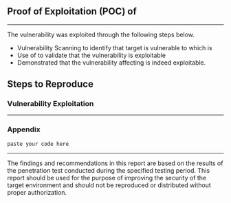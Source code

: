 # <King-Arthur>


<!--   NOTE: This template is for you to use in EHVAPT for quickly writing penetration test findings this is enterprise grade write up for this specific section -->

## Proof of Exploitation (POC) of  <REPLACE-with-Vulnerability-Description>
---
<!-- The POC title should be the vulnerability in what software or protocol, Example Proftpd mod_copy -->

The vulnerability was exploited through the following steps below.
- Vulnerability Scanning to identify that target <IP-or-hostname> is vulnerable to <CVE-ID> which is <Description-of-vulnerability>
- Use of <Tool-used> to validate that the vulnerability is exploitable
- Demonstrated that the vulnerability affecting <IP-or-Hostname> is indeed exploitable.


## Steps to Reproduce

<!--NOTE:The steps to reproduce section aims to provide guidance how a vulnerability is discovered and exploited use grammar as 3rd person 

### Vulnerability Scanning & Discovery

<!--NOTE: If vulnerability was discovered through a vulnerability scanner attach a screenshot." -->
<!--SPIEL: The VAPT consultant <YOURNAME> performed scanning .... -->

<!-- SPIEL: The VAPT consultant <YOURNAME> identified the vulnerability through  ...." -->

### Vulnerability Exploitation
<!--NOTE:This section is the final evidence of exploitation is a section to place final evidence such as..." -->

<!-- SPIEL: The VAPT consultant <YOURNAME> demonstrated the exploitation of the vulnerability by using metasploit/ or exploit  ...." -->

<!-- NOTE: The section should add the final evidence explaining impact such as having interactive shell access or administrative access -->

---
###  Appendix
<!-- NOTE:The last section if the exploit is too long or you used a customized script please add it here -->

<!--SPIEL: The VAPT Consultant <YOURNAME> used a script referenced below <name of script> -->


``` 
paste your code here
```
<!-- NOTE: POC Code Should be enclosed in code blocks-->
---
The findings and recommendations in this report are based on the results of the penetration test conducted during the specified testing period. This report should be used for the purpose of improving the security of the target environment and should not be reproduced or distributed without proper authorization.

<!-- NOTE:Depending on the consulting firm or organization your evidence/POC section might just be 1-3 screenshots only -->





